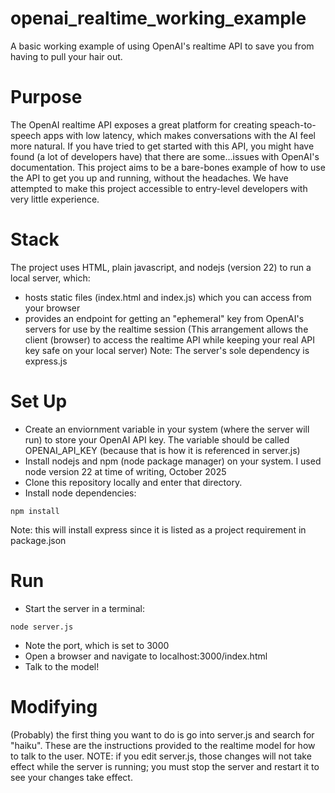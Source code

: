 # openai_realtime_working_example
A basic working example of using OpenAI's realtime API to save you from having to pull your hair out.

# Purpose
The OpenAI realtime API exposes a great platform for creating speach-to-speech apps with low latency, which makes conversations with the AI feel more natural.  If you have tried to get started with this API, you might have found (a lot of developers have) that there are some...issues with OpenAI's documentation.  This project aims to be a bare-bones example of how to use the API to get you up and running, without the headaches. We have attempted to make this project accessible to entry-level developers with very little experience.

# Stack
The project uses HTML, plain javascript, and nodejs (version 22) to run a local server, which:
* hosts static files (index.html and index.js) which you can access from your browser
* provides an endpoint for getting an "ephemeral" key from OpenAI's servers for use by the realtime session (This arrangement allows the client (browser) to access the realtime API while keeping your real API key safe on your local server)
Note: The server's sole dependency is express.js

# Set Up
* Create an enviornment variable in your system (where the server will run) to store your OpenAI API key.  The variable should be called OPENAI_API_KEY (because that is how it is referenced in server.js)
* Install nodejs and npm (node package manager) on your system.  I used node version 22 at time of writing, October 2025
* Clone this repository locally and enter that directory.
* Install node dependencies:
```
npm install
```
Note: this will install express since it is listed as a project requirement in package.json

# Run
* Start the server in a terminal:
```
node server.js
```
* Note the port, which is set to 3000
* Open a browser and navigate to localhost:3000/index.html
* Talk to the model!

# Modifying
(Probably) the first thing you want to do is go into server.js and search for "haiku".  These are the instructions provided to the realtime model for how to talk to the user. NOTE: if you edit server.js, those changes will not take effect while the server is running; you must stop the server and restart it to see your changes take effect.
